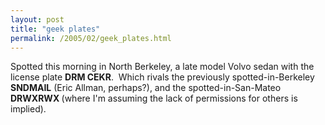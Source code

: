 ```yaml
---
layout: post
title: "geek plates"
permalink: /2005/02/geek_plates.html
---
```


<p>Spotted this morning in North Berkeley, a late model Volvo sedan with the license plate <strong>DRM CEKR</strong>.&nbsp; Which rivals the previously spotted-in-Berkeley <strong>SNDMAIL</strong> (Eric Allman, perhaps?), and the spotted-in-San-Mateo <strong>DRWXRWX </strong>(where I'm assuming the lack of permissions for others is implied).</p>


